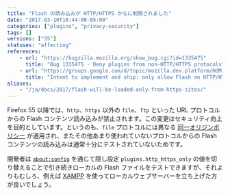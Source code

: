 ```yaml
---
title: "Flash の読み込みが HTTP/HTTPS からに制限されました"
date: "2017-03-10T16:44:00-05:00"
categories: ["plugins", "privacy-security"]
tags: []
versions: ["55"]
statuses: "affecting"
references:
    - url: "https://bugzilla.mozilla.org/show_bug.cgi?id=1335475"
      title: "Bug 1335475 - Deny plugins from non-HTTP/HTTPS protocols"
    - url: "https://groups.google.com/d/topic/mozilla.dev.platform/HdM-yCnhTYo/discussion"
      title: "Intent to implement and ship: only allow Flash on HTTP/HTTPS sites"
aliases:
    - "/ja/docs/2017/flash-will-be-loaded-only-from-https-sites/"
---
```

Firefox 55 以降では、`http`、`https` 以外の `file`、`ftp` といった URL プロトコルからの Flash コンテンツ読み込みが禁止されます。この変更はセキュリティ向上を目的としています。というのも、`file` プロトコルには異なる [同一オリジンポリシー](https://developer.mozilla.org/ja/docs/Web/Security/Same-origin_policy) が適用され、またその他あまり使われていないプロトコルからの Flash コンテンツの読み込みは通常十分にテストされていないためです。

開発者は [`about:config`](https://support.mozilla.org/kb/about-config-editor-firefox) を通じて隠し設定 `plugins.http_https_only` の値を切り替えることで引き続きローカルの Flash ファイルをテストできますが、それよりもむしろ、例えば [XAMPP](https://www.apachefriends.org/) を使ってローカルウェブサーバーを立ち上げた方が良いでしょう。
